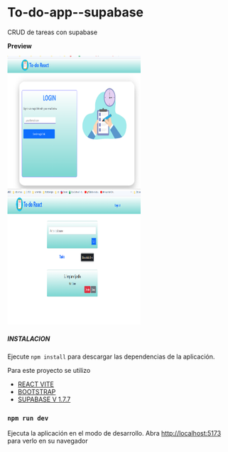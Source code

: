 # To-do-app--supabase
CRUD de tareas con  supabase


**Preview**

<img src="./src/assets/todo1.png" alt="desktop" width="300px" height="300px">
<img src="./src/assets/todo2.png" alt="desktop" width="300px" height="300px">

##### INSTALACION
Ejecute `npm install` para descargar las dependencias de la aplicación.

Para este proyecto se utilizo

- [REACT VITE](https://vitejs.dev/guide/)
- [BOOTSTRAP](https://getbootstrap.com/docs/5.0/getting-started/introduction/)
- [SUPABASE V 1.7.7 ](https://app.supabase.com/)


### `npm run dev`

Ejecuta la aplicación en el modo de desarrollo.
Abra [http://localhost:5173](http://localhost:5173) para verlo en su navegador
